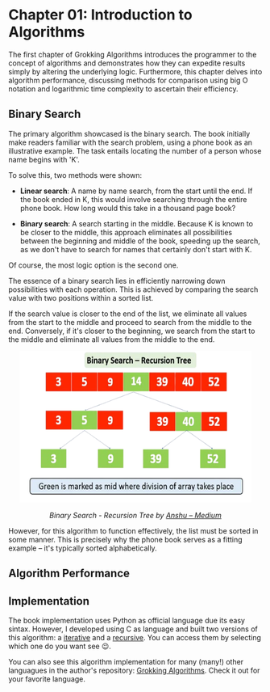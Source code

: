 # Chapter 01: Introduction to Algorithms

The first chapter of Grokking Algorithms introduces the programmer to the concept of algorithms and demonstrates how they can expedite results simply by altering the underlying logic. Furthermore, this chapter delves into algorithm performance, discussing methods for comparison using big O notation and logarithmic time complexity to ascertain their efficiency.

## Binary Search

The primary algorithm showcased is the binary search. The book initially make readers familiar with the search problem, using a phone book as an illustrative example. The task entails locating the number of a person whose name begins with 'K'.

To solve this, two methods were shown:

- **Linear search**: A name by name search, from the start until the end. If the book ended in K, this would involve searching through the entire phone book. How long would this take in a thousand page book?

- **Binary search**: A search starting in the middle. Because K is known to be closer to the middle, this approach eliminates all possibilities between the beginning and middle of the book, speeding up the search, as we don't have to search for names that certainly don't start with K.

Of course, the most logic option is the second one.

The essence of a binary search lies in efficiently narrowing down possibilities with each operation. This is achieved by comparing the search value with two positions within a sorted list.

If the search value is closer to the end of the list, we eliminate all values from the start to the middle and proceed to search from the middle to the end. Conversely, if it's closer to the beginning, we search from the start to the middle and eliminate all values from the middle to the end.

<p style="text-align: center;">
  <img width="460" height="300" src="../resources/binary-search-tree.png">
</p>

<p style="text-align: center; font-style: italic">
Binary Search - Recursion Tree by <a href="https://medium.com/@imanshu822/binary-search-and-its-powerful-applications-39ae7d7bca69" target="_blank">Anshu &ndash; Medium</a>
</p>

<!-- ![Binary search tree](../resources/binary-search-tree.png) -->

However, for this algorithm to function effectively, the list must be sorted in some manner. This is precisely why the phone book serves as a fitting example &ndash; it's typically sorted alphabetically.

## Algorithm Performance

## Implementation

The book implementation uses Python as official language due its easy sintax. However, I developed using C as language and built two versions of this algorithm: a [iterative](binary_search.c) and a [recursive](binary_seach_rec.c). You can access them by selecting which one do you want see 😉.

You can also see this algorithm implementation for many (many!) other languagues in the author's repository: [Grokking Algorithms](https://github.com/egonSchiele/grokking_algorithms). Check it out for your favorite language.
